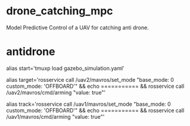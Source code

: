 # drone_catching_mpc
Model Predictive Control of a UAV for catching anti drone.

# antidrone
alias start='tmuxp load gazebo_simulation.yaml'

alias target='rosservice call /uav2/mavros/set_mode "base_mode: 0
custom_mode: 'OFFBOARD'" && 
echo =========== &&
rosservice call /uav2/mavros/cmd/arming "value: true"'

alias track='rosservice call /uav1/mavros/set_mode "base_mode: 0
custom_mode: 'OFFBOARD'" && 
echo =========== &&
rosservice call /uav1/mavros/cmd/arming "value: true"'
